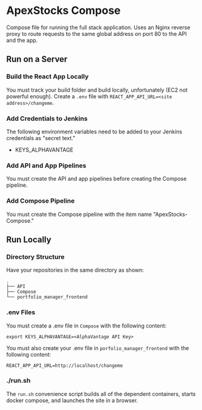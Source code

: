 # ApexStocks Compose
<!-- #### CODY ANDERSON, QUINTON LIANG, AARON PARKER -->

Compose file for running the full stack application. Uses an Nginx reverse
proxy to route requests to the same global address on port 80 to the API and
the app.

## Run on a Server
### Build the React App Locally
You must track your build folder and build locally, unfortunately (EC2 not
powerful enough). Create a `.env` file with `REACT_APP_API_URL=<site
address>/changeme`.
### Add Credentials to Jenkins
The following environment variables need to be added to your Jenkins
credentials as "secret text."
* KEYS_ALPHAVANTAGE
### Add API and App Pipelines
You must create the API and app pipelines before creating the Compose pipeline.
### Add Compose Pipeline
You must create the Compose pipeline with the item name "ApexStocks-Compose."
## Run Locally
### Directory Structure
Have your repositories in the same directory as shown:
```
.
├── API
├── Compose
└── portfolio_manager_frontend
```
### .env Files
You must create a .env file in `Compose` with the following content:
```
export KEYS_ALPHAVANTAGE=<AlphaVantage API Key>
```
You must also create your .env file in `porfolio_manager_frontend` with the
following content:
```
REACT_APP_API_URL=http://localhost/changeme
```
### ./run.sh
The `run.sh` convenience script builds all of the dependent containers, starts
docker compose, and launches the site in a browser.
